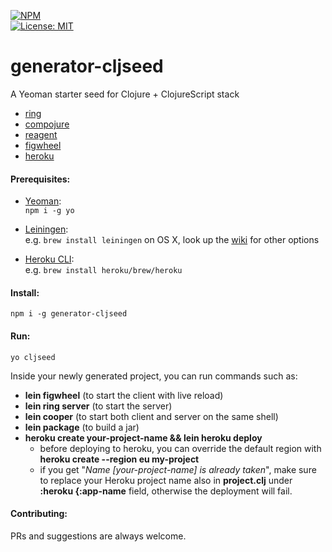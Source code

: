 [![NPM](https://nodei.co/npm/generator-cljseed.png)](https://npmjs.org/package/generator-cljseed)   
[![License: MIT](https://img.shields.io/badge/License-MIT-blue.svg)](https://github.com/bartholomews/generator-cljseed/blob/master/LICENSE)

# generator-cljseed

A Yeoman starter seed for Clojure + ClojureScript stack
- [ring](https://github.com/ring-clojure/ring) 
- [compojure](https://github.com/weavejester/compojure)
- [reagent](https://github.com/reagent-project/reagent)
- [figwheel](https://github.com/bhauman/lein-figwheel) 
- [heroku](https://github.com/heroku/lein-heroku)

#### Prerequisites:

+ [Yeoman](https://yeoman.io/):  
`npm i -g yo`

+ [Leiningen](https://leiningen.org/):  
e.g. `brew install leiningen` on OS X,
look up the [wiki](https://github.com/technomancy/leiningen/wiki/Packaging) for other options

+ [Heroku CLI](https://devcenter.heroku.com/articles/heroku-cli):  
e.g. `brew install heroku/brew/heroku`

#### Install:
```
npm i -g generator-cljseed
```

#### Run:
```
yo cljseed
```

Inside your newly generated project, you can run commands such as:
+ **lein figwheel** (to start the client with live reload)
+ **lein ring server** (to start the server)
+ **lein cooper** (to start both client and server on the same shell)
+ **lein package**  (to build a jar)
+ **heroku create your-project-name && lein heroku deploy** 
  - before deploying to heroku, you can override the default region with **heroku create --region eu my-project**  
  - if you get "*Name [your-project-name] is already taken*", make sure to replace your Heroku
project name also in **project.clj** under **:heroku {:app-name** field, otherwise the deployment will fail.

#### Contributing:

PRs and suggestions are always welcome.

